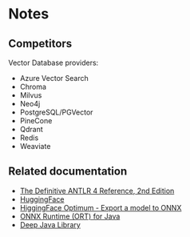 # Notes

## Competitors

Vector Database providers:

- Azure Vector Search
- Chroma
- Milvus
- Neo4j
- PostgreSQL/PGVector
- PineCone
- Qdrant
- Redis
- Weaviate

## Related documentation

- [The Definitive ANTLR 4 Reference, 2nd Edition](https://learning.oreilly.com/library/view/the-definitive-antlr/9781941222621/)
- [HuggingFace](https://huggingface.co/)
- [HiggingFace Optimum - Export a model to ONNX](https://huggingface.co/docs/optimum/exporters/onnx/usage_guides/export_a_model)
- [ONNX Runtime (ORT) for Java](https://onnxruntime.ai/docs/get-started/with-java.html)
- [Deep Java Library](https://djl.ai/)
